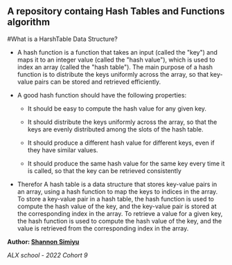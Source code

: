 ## A repository containg Hash Tables and Functions algorithm

#What is a HarshTable Data Structure?

- A hash function is a function that takes an input (called the "key") and maps it to an integer value (called the "hash value"), which is used to index an array (called the "hash table"). The main purpose of a hash function is to distribute the keys uniformly across the array, so that key-value pairs can be stored and retrieved efficiently.

- A good hash function should have the following properties:
	- It should be easy to compute the hash value for any given key.
	- It should distribute the keys uniformly across the array, so that the keys are evenly distributed among the slots of the hash table.
	- It should produce a different hash value for different keys, even if they have similar values.

	- It should produce the same hash value for the same key every time it is called, so that the key can be retrieved consistently

- Therefor A hash table is a data structure that stores key-value pairs in an array, using a hash function to map the keys to indices in the array. To store a key-value pair in a hash table, the hash function is used to compute the hash value of the key, and the key-value pair is stored at the corresponding index in the array. To retrieve a value for a given key, the hash function is used to compute the hash value of the key, and the value is retrieved from the corresponding index in the array.


**Author: [Shannon Simiyu](https://www.linkedin.com/in/shannon-simiyu-660360200/)**

*ALX school - 2022 Cohort 9*
